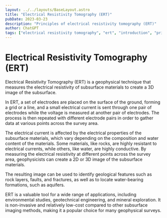 ```yaml
---
layout: ../../layouts/BaseLayout.astro
title: "Electrical Resistivity Tomography (ERT)"
pubDate: 2023-03-23
description: "Principles of electrical resistivity tomography (ERT)"
author: ChatGPT
tags: ["electrical resistivity tomography", "ert", "introduction", "principles"]
---
```


# Electrical Resistivity Tomography (ERT)

Electrical Resistivity Tomography (ERT) is a geophysical technique that measures the electrical resistivity of subsurface materials to create a 3D image of the subsurface.

In ERT, a set of electrodes are placed on the surface of the ground, forming a grid or a line, and a small electrical current is sent through one pair of electrodes while the voltage is measured at another pair of electrodes. The process is then repeated with different electrode pairs in order to gather data at various points across the survey area.

The electrical current is affected by the electrical properties of the subsurface materials, which vary depending on the composition and water content of the materials. Some materials, like rocks, are highly resistant to electrical currents, while others, like water, are highly conductive. By measuring the electrical resistivity at different points across the survey area, geophysicists can create a 2D or 3D image of the subsurface materials.

The resulting image can be used to identify geological features such as rock layers, faults, and fractures, as well as to locate water-bearing formations, such as aquifers.

ERT is a valuable tool for a wide range of applications, including environmental studies, geotechnical engineering, and mineral exploration. It is non-invasive and relatively low-cost compared to other subsurface imaging methods, making it a popular choice for many geophysical surveys.
